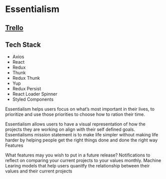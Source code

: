 # Essentialism

## [Trello](https://trello.com/b/Xk5lWB7O/essentialism)

## Tech Stack

- Axios
- React
- Redux
- Thunk
- Redux Thunk
- Yup
- Redux Persist
- React Loader Spinner
- Styled Components

Essentialism helps users focus on what’s most important in their lives, to prioritize and use those priorities to choose how to ration their time.

Essentialism allows users to have a visual representation of how the projects they are working on align with their self defined goals.
Essentialisms mission statement is to make life simpler without making life harder by helping people get the right things done and done the right way
Features

What features may you wish to put in a future release?
Notifications to reflect on comparing your current projects to your values monthly. Machine Learing models that help users quanitfy the relationship between their values and their current projects
